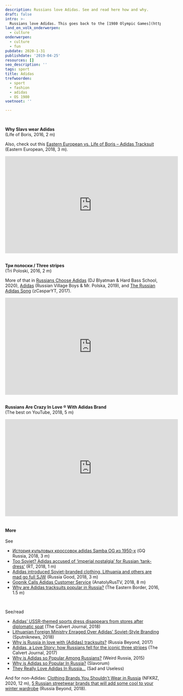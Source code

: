 ```yaml
---
description: Russians love Adidas. See and read here how and why.
draft: false
intro: >-
  Russians love Adidas. This goes back to the [1980 Olympic Games](https://nl.wikipedia.org/wiki/Olympische_Zomerspelen_1980) (Moscow) – the reasons behind it can be read through the links below. Watch: *Why Slavs wear Adidas*, and two more about the brand with the **три полоски** (*tri paloski*) – three stripes.
land_en_volk_onderwerpen:
  - culture
onderwerpen:
  - culture
  - fun
pubdate: 2020-1-31
publishdate: '2019-04-25'
resources: []
seo_description: ''
tags: sport
title: Adidas
trefwoorden:
  - sport
  - fashion
  - adidas
  - OS 1980
voetnoot: ''

---
```


<br/>

**Why Slavs wear Adidas** <br/>
(Life of Boris, 2016, 2 m)

Also, check out this [Eastern European vs. Life of Boris – Adidas Tracksuit](https://youtu.be/8Ei8tHF6CEM) (Eastern European, 2018, 3 m).

<iframe width="560" height="315" src="https://www.youtube.com/embed/5-l-OkR5yDk" frameborder="0" allow="accelerometer; autoplay; encrypted-media; gyroscope; picture-in-picture" allowfullscreen></iframe>

<br/>
<br/>

**Три полоски / Three stripes** <br/>
(Tri Poloski, 2016, 2 m)

More of that in [Russians Choose Adidas](https://youtu.be/CLXXW68W4zw) (DJ Blyatman & Hard Bass School, 2020), [Adidas](https://youtu.be/LNuVDtUUmd4) (Russian Village Boys & Mr. Polska, 2019), and [The Russian Adidas Song](https://youtu.be/qTOAMb7-kDQ) (zCasparYT, 2017).

<iframe width="560" height="315" src="https://www.youtube.com/embed/QiFBgtgUtfw" frameborder="0" allow="accelerometer; autoplay; encrypted-media; gyroscope; picture-in-picture" allowfullscreen></iframe>

<br/>
<br/>

**Russians Are Crazy In Love ® With Adidas Brand** <br/>
(The best on YouTube, 2018, 5 m)

<iframe width="560" height="315" src="https://www.youtube.com/embed/SuiioWhlIAc" frameborder="0" allow="accelerometer; autoplay; encrypted-media; gyroscope; picture-in-picture" allowfullscreen></iframe>

<br/>
<br/>

#### More

See
- [История культовых кроссовок adidas Samba OG из 1950-х](https://youtu.be/Q6d2jVqz3os) (GQ Russia, 2018, 3 m)
- [Too Soviet? Adidas accused of ‘imperial nostalgia’ for Russian ‘tank-dress’](https://youtu.be/O-5nf2Ic2Og) (RT, 2018, 1 m)
- [Adidas introduced Soviet-branded clothing, Lithuania and others are mad go full SJW](https://youtu.be/EXLFtl5Y3vA) (Russia Good, 2018, 3 m)
- [Gopnik Calls Adidas Customer Service](https://youtu.be/PL8JsqYHiUc) (AnatolyRusTV, 2018, 8 m)
- [Why are Adidas tracksuits popular in Russia?](https://youtu.be/UloaPrQQSFg) (The Eastern Border, 2016, 1.5 m)

<br/>

See/read
- [Adidas’ USSR-themed sports dress disappears from stores after diplomatic spat](https://www.calvertjournal.com/articles/show/9950/adidas-ussr-sports-dress-Twitter-Russia-Lithuania) (The Calvert Journal, 2018)
- [Lithuanian Foreign Ministry Enraged Over Adidas' Soviet-Style Branding](https://sputniknews.com/viral/201805061064193230-lithuania-adidas-tweet-over-ussr/) (Sputniknews, 2018)
- [Why is Russia in love with (Adidas) tracksuits?](https://www.rbth.com/lifestyle/326935-why-russians-love-adidas-tracksuits) (Russia Beyond, 2017)
- [Adidas, a Love Story: how Russians fell for the iconic three stripes](https://www.calvertjournal.com/features/show/8676/adidas-brand-russia-rubchinskiy) (The Calvert Journal, 2017)
- [Why is Adidas so Popular Among Russians?](https://weirdrussia.com/2015/01/04/why-is-adidas-so-popular-among-russians/) (Weird Russia, 2015)
- [Why is Adidas so Popular In Russia?](https://www.slavorum.org/why-is-adidas-so-popular-in-russia/) (Slavorum)
- [They Really Love Adidas In Russia…](https://www.sadanduseless.com/adidas-in-russia/) (Sad and Useless)

And for non-Adidas: [Clothing Brands You Shouldn't Wear in Russia](https://youtu.be/ofWj82aWRcE) (NFKRZ, 2020, 12 m), [5 Russian streetwear brands that will add some cool to your winter wardrobe](https://www.rbth.com/lifestyle/329602-5-must-know-russian-streetwear-brands) (Russia Beyond, 2018).
